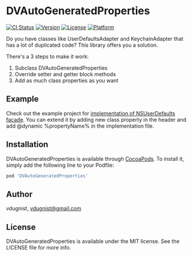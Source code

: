 # DVAutoGeneratedProperties

[![CI Status](http://img.shields.io/travis/vdugnist/DVAutoGeneratedProperties.svg?style=flat)](https://travis-ci.org/vdugnist/DVAutoGeneratedProperties)
[![Version](https://img.shields.io/cocoapods/v/DVAutoGeneratedProperties.svg?style=flat)](http://cocoapods.org/pods/DVAutoGeneratedProperties)
[![License](https://img.shields.io/cocoapods/l/DVAutoGeneratedProperties.svg?style=flat)](http://cocoapods.org/pods/DVAutoGeneratedProperties)
[![Platform](https://img.shields.io/cocoapods/p/DVAutoGeneratedProperties.svg?style=flat)](http://cocoapods.org/pods/DVAutoGeneratedProperties)


Do you have classes like UserDefaultsAdapter and KeychainAdapter that has a lot of duplicated code? This library offers you a solution.

There's a 3 steps to make it work:
1. Subclass DVAutoGeneratedProperties
2. Override setter and getter block methods
3. Add as much class properties as you want

## Example

Check out the example project for [implementation of NSUserDefaults facade](https://github.com/vdugnist/DVAutoGeneratedProperties/blob/master/Example/DVAutoGeneratedProperties/DVUserDefaults.m). You can extend it by adding new class property in the header and add @dynamic %propertyName% in the implementation file.



## Installation

DVAutoGeneratedProperties is available through [CocoaPods](http://cocoapods.org). To install
it, simply add the following line to your Podfile:

```ruby
pod 'DVAutoGeneratedProperties'
```

## Author

vdugnist, vdugnist@gmail.com

## License

DVAutoGeneratedProperties is available under the MIT license. See the LICENSE file for more info.



